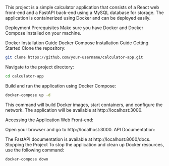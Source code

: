 This project is a simple calculator application that consists of a React web front-end and a FastAPI back-end using a MySQL database for storage.
The application is containerized using Docker and can be deployed easily.

Deployment
Prerequisites
Make sure you have Docker and Docker Compose installed on your machine.

Docker Installation Guide
Docker Compose Installation Guide
Getting Started
Clone the repository:
```bash
git clone https://github.com/your-username/calculator-app.git
```
Navigate to the project directory:

```bash
cd calculator-app
```
Build and run the application using Docker Compose:

```bash
docker-compose up -d
```
This command will build Docker images, start containers, and configure the network. The application will be available at http://localhost:3000.

Accessing the Application
Web Front-end:

Open your browser and go to http://localhost:3000.
API Documentation:

The FastAPI documentation is available at http://localhost:8000/docs.
Stopping the Project
To stop the application and clean up Docker resources, use the following command:

```bash
docker-compose down
```
